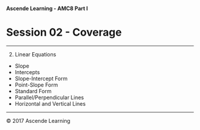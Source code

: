 #### Ascende Learning - AMC8 Part I
# Session 02 - Coverage
- - - 

2. Linear Equations
  - Slope
  - Intercepts
  - Slope-Intercept Form
  - Point-Slope Form
  - Standard Form
  - Parallel/Perpendicular Lines
  - Horizontal and Vertical Lines


- - - 
<div class="footer">
    &copy; 2017 Ascende Learning
</div>

  

